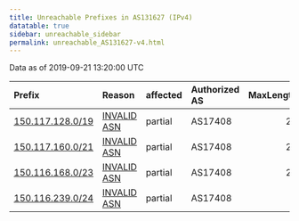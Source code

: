 ```yaml
---
title: Unreachable Prefixes in AS131627 (IPv4)
datatable: true
sidebar: unreachable_sidebar
permalink: unreachable_AS131627-v4.html
---
```


Data as of 2019-09-21 13:20:00 UTC


<div class="datatable-begin"></div>

| Prefix                                                     | Reason                                                                                                   | affected   | Authorized AS   |   MaxLength | Anchor                                       |   unreachable /24s |
|:-----------------------------------------------------------|:---------------------------------------------------------------------------------------------------------|:-----------|:----------------|------------:|:---------------------------------------------|-------------------:|
| [150.117.128.0/19](https://stat.ripe.net/150.117.128.0/19) | [INVALID ASN](https://rpki-validator.ripe.net/announcement-preview?asn=AS131627&prefix=150.117.128.0/19) | partial    | AS17408         |          24 | [APNIC](unreachable_APNIC_RPKI_Root-v4.html) |                 32 |
| [150.117.160.0/21](https://stat.ripe.net/150.117.160.0/21) | [INVALID ASN](https://rpki-validator.ripe.net/announcement-preview?asn=AS131627&prefix=150.117.160.0/21) | partial    | AS17408         |          24 | [APNIC](unreachable_APNIC_RPKI_Root-v4.html) |                  8 |
| [150.116.168.0/23](https://stat.ripe.net/150.116.168.0/23) | [INVALID ASN](https://rpki-validator.ripe.net/announcement-preview?asn=AS131627&prefix=150.116.168.0/23) | partial    | AS17408         |          24 | [APNIC](unreachable_APNIC_RPKI_Root-v4.html) |                  2 |
| [150.116.239.0/24](https://stat.ripe.net/150.116.239.0/24) | [INVALID ASN](https://rpki-validator.ripe.net/announcement-preview?asn=AS131627&prefix=150.116.239.0/24) | partial    | AS17408         |           0 | [APNIC](unreachable_APNIC_RPKI_Root-v4.html) |                  1 |

<div class="datatable-end"></div>